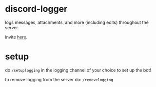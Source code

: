 # discord-logger
logs messages, attachments, and more (including edits) throughout the server

invite [here](https://discord.com/api/oauth2/authorize?client_id=1088984234506592326&permissions=101376&scope=bot%20applications.commands).

# setup
do `/setuplogging` in the logging channel of your choice to set up the bot!

to remove logging from the server do: `/removelogging`
